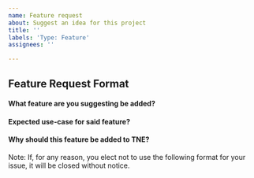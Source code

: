 ```yaml
---
name: Feature request
about: Suggest an idea for this project
title: ''
labels: 'Type: Feature'
assignees: ''

---
```


## Feature Request Format
#### What feature are you suggesting be added?
#### Expected use-case for said feature?
#### Why should this feature be added to TNE?

Note: If, for any reason, you elect not to use the following format for your issue, it will be closed without
notice.
